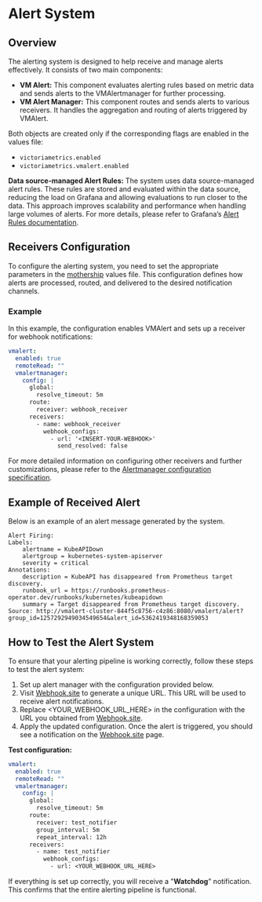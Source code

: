 # Alert System

## Overview

The alerting system is designed to help receive and manage alerts effectively. It consists of two main components:

* **VM Alert:** This component evaluates alerting rules based on metric data and sends alerts to the VMAlertmanager for further processing.
* **VM Alert Manager:** This component routes and sends alerts to various receivers. It handles the aggregation and routing of alerts triggered by VMAlert.

Both objects are created only if the corresponding flags are enabled in the values file:

* ```victoriametrics.enabled```
* ```victoriametrics.vmalert.enabled```

**Data source-managed Alert Rules:**
The system uses data source-managed alert rules. These rules are stored and evaluated within the data source, reducing the load on Grafana and allowing evaluations to run closer to the data. This approach improves scalability and performance when handling large volumes of alerts. For more details, please refer to Grafana’s [Alert Rules documentation](https://grafana.com/docs/grafana/latest/alerting/fundamentals/alert-rules/).

## Receivers Configuration

To configure the alerting system, you need to set the appropriate parameters in the [mothership](https://github.com/k0rdent/kof/blob/main/charts/kof-mothership/values.yaml) values file. This configuration defines how alerts are processed, routed, and delivered to the desired notification channels.

### Example

In this example, the configuration enables VMAlert and sets up a receiver for webhook notifications:

```yaml
vmalert:
  enabled: true
  remoteRead: ""
  vmalertmanager: 
    config: |
      global:
        resolve_timeout: 5m
      route:
        receiver: webhook_receiver
      receivers:
        - name: webhook_receiver
          webhook_configs:
            - url: '<INSERT-YOUR-WEBHOOK>'
              send_resolved: false
```

For more detailed information on configuring other receivers and further customizations, please refer to the [Alertmanager configuration specification](https://github.com/VictoriaMetrics/VictoriaMetrics/blob/master/docs/victoriametrics-cloud/alertmanager-setup-for-deployment.md#alertmanager-config-specification).

## Example of Received Alert

Below is an example of an alert message generated by the system.

```text
Alert Firing:
Labels:
    alertname = KubeAPIDown
    alertgroup = kubernetes-system-apiserver
    severity = critical
Annotations:
    description = KubeAPI has disappeared from Prometheus target discovery.
    runbook_url = https://runbooks.prometheus-operator.dev/runbooks/kubernetes/kubeapidown
    summary = Target disappeared from Prometheus target discovery.
Source: http://vmalert-cluster-844f5c8756-c4z86:8080/vmalert/alert?group_id=1257292949034549654&alert_id=5362419348168359053
```

## How to Test the Alert System

To ensure that your alerting pipeline is working correctly, follow these steps to test the alert system:

1. Set up alert manager with the configuration provided below.
2. Visit [Webhook.site](https://webhook.site/) to generate a unique URL. This URL will be used to receive alert notifications.
3. Replace <YOUR_WEBHOOK_URL_HERE> in the configuration with the URL you obtained from [Webhook.site](https://webhook.site/).
4. Apply the updated configuration. Once the alert is triggered, you should see a notification on the [Webhook.site](https://webhook.site/) page.

**Test configuration:**

```yaml
vmalert:
  enabled: true
  remoteRead: ""
  vmalertmanager: 
    config: |
      global:
        resolve_timeout: 5m
      route:
        receiver: test_notifier
        group_interval: 5m
        repeat_interval: 12h
      receivers:
        - name: test_notifier
          webhook_configs:
            - url: <YOUR_WEBHOOK_URL_HERE>

```

If everything is set up correctly, you will receive a "**Watchdog**" notification. This confirms that the entire alerting pipeline is functional.

